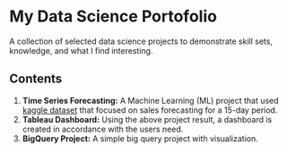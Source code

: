# **My Data Science Portofolio**
A collection of selected data science projects to demonstrate skill sets, knowledge, and what I find interesting.

## **Contents**
1. **Time Series Forecasting:** A Machine Learning (ML) project that used [kaggle dataset](https://www.kaggle.com/competitions/store-sales-time-series-forecasting/data) that focused on sales forecasting for a 15-day period.
3. **Tableau Dashboard:** Using the above project result, a dashboard is created in accordance with the users need.
4. **BigQuery Project:** A simple big query project with visualization.
